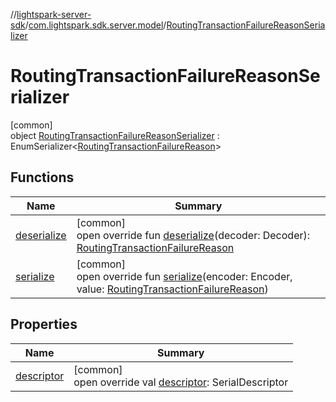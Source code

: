 //[lightspark-server-sdk](../../../index.md)/[com.lightspark.sdk.server.model](../index.md)/[RoutingTransactionFailureReasonSerializer](index.md)

# RoutingTransactionFailureReasonSerializer

[common]\
object [RoutingTransactionFailureReasonSerializer](index.md) : EnumSerializer&lt;[RoutingTransactionFailureReason](../-routing-transaction-failure-reason/index.md)&gt;

## Functions

| Name | Summary |
|---|---|
| [deserialize](../-withdrawal-request-status-serializer/index.md#-119773072%2FFunctions%2F-1086033721) | [common]<br>open override fun [deserialize](../-withdrawal-request-status-serializer/index.md#-119773072%2FFunctions%2F-1086033721)(decoder: Decoder): [RoutingTransactionFailureReason](../-routing-transaction-failure-reason/index.md) |
| [serialize](index.md#1695817958%2FFunctions%2F-1086033721) | [common]<br>open override fun [serialize](index.md#1695817958%2FFunctions%2F-1086033721)(encoder: Encoder, value: [RoutingTransactionFailureReason](../-routing-transaction-failure-reason/index.md)) |

## Properties

| Name | Summary |
|---|---|
| [descriptor](../-withdrawal-request-status-serializer/index.md#-54158242%2FProperties%2F-1086033721) | [common]<br>open override val [descriptor](../-withdrawal-request-status-serializer/index.md#-54158242%2FProperties%2F-1086033721): SerialDescriptor |
